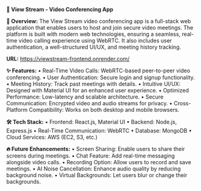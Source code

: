 **🎥 View Stream - Video Conferencing App**

**🚀 Overview:**
The View Stream video conferencing app is a full-stack web application that enables users to host and join secure video meetings. The platform is built with modern web technologies, ensuring a seamless, real-time video calling experience using WebRTC. It also includes user authentication, a well-structured UI/UX, and meeting history tracking.

**URL:** https://viewstream-frontend.onrender.com/

**✨ Features:**
•	Real-Time Video Calls: WebRTC-based peer-to-peer video conferencing.
•	User Authentication: Secure login and signup functionality.
•	Meeting History: Track past meetings with details.
•	Intuitive UI/UX: Designed with Material UI for an enhanced user experience.
•	Optimized Performance: Low-latency and scalable architecture.
•	Secure Communication: Encrypted video and audio streams for privacy.
•	Cross-Platform Compatibility: Works on both desktop and mobile browsers.

**🛠️ Tech Stack:**
•	Frontend: React.js, Material UI
•	Backend: Node.js, Express.js
•	Real-Time Communication: WebRTC
•	Database: MongoDB
•	Cloud Services: AWS (EC2, S3, etc.)

**🔥 Future Enhancements:**
•	Screen Sharing: Enable users to share their screens during meetings.
•	Chat Feature: Add real-time messaging alongside video calls.
•	Recording Option: Allow users to record and save meetings.
•	AI Noise Cancellation: Enhance audio quality by reducing background noise.
•	Virtual Backgrounds: Let users blur or change their backgrounds.
